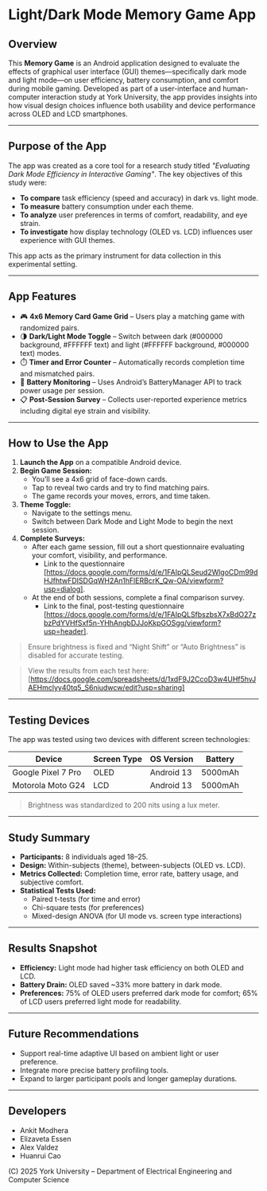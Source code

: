 
# Light/Dark Mode Memory Game App

## Overview

This **Memory Game** is an Android application designed to evaluate the effects of graphical user interface (GUI) themes—specifically dark mode and light mode—on user efficiency, battery consumption, and comfort during mobile gaming. Developed as part of a user-interface and human-computer interaction study at York University, the app provides insights into how visual design choices influence both usability and device performance across OLED and LCD smartphones.

---

## Purpose of the App

The app was created as a core tool for a research study titled *"Evaluating Dark Mode Efficiency in Interactive Gaming"*. The key objectives of this study were:

- **To compare** task efficiency (speed and accuracy) in dark vs. light mode.
- **To measure** battery consumption under each theme.
- **To analyze** user preferences in terms of comfort, readability, and eye strain.
- **To investigate** how display technology (OLED vs. LCD) influences user experience with GUI themes.

This app acts as the primary instrument for data collection in this experimental setting.

---

## App Features

- 🎮 **4x6 Memory Card Game Grid** – Users play a matching game with randomized pairs.
- 🌗 **Dark/Light Mode Toggle** – Switch between dark (#000000 background, #FFFFFF text) and light (#FFFFFF background, #000000 text) modes.
- ⏱️ **Timer and Error Counter** – Automatically records completion time and mismatched pairs.
- 🔋 **Battery Monitoring** – Uses Android’s BatteryManager API to track power usage per session.
- 📋 **Post-Session Survey** – Collects user-reported experience metrics including digital eye strain and visibility.

---

## How to Use the App

1. **Launch the App** on a compatible Android device.
2. **Begin Game Session:**
   - You’ll see a 4x6 grid of face-down cards.
   - Tap to reveal two cards and try to find matching pairs.
   - The game records your moves, errors, and time taken.
3. **Theme Toggle:**
   - Navigate to the settings menu.
   - Switch between Dark Mode and Light Mode to begin the next session.
4. **Complete Surveys:**
   - After each game session, fill out a short questionnaire evaluating your comfort, visibility, and performance.
     - Link to the questionnaire [https://docs.google.com/forms/d/e/1FAIpQLSeud2WlgoCDm99dHJfhtwFDISDGqWH2An1hFlERBcrK_Qw-OA/viewform?usp=dialog].
   - At the end of both sessions, complete a final comparison survey.
     - Link to the final, post-testing questionnaire [https://docs.google.com/forms/d/e/1FAIpQLSfbszbsX7xBdO27zbzPdYVHfSxf5n-YHhAngbDJJoKkpGOSgg/viewform?usp=header].

> Ensure brightness is fixed and “Night Shift” or “Auto Brightness” is disabled for accurate testing.<br />

> View the results from each test here: [https://docs.google.com/spreadsheets/d/1xdF9J2CcoD3w4UHf5hvJAEHmclyy40tq5_S6niudwcw/edit?usp=sharing]

---

## Testing Devices

The app was tested using two devices with different screen technologies:

| Device            | Screen Type | OS Version | Battery |
|-------------------|-------------|------------|---------|
| Google Pixel 7 Pro | OLED        | Android 13 | 5000mAh |
| Motorola Moto G24 | LCD         | Android 13 | 5000mAh |

> Brightness was standardized to 200 nits using a lux meter.

---

## Study Summary

- **Participants:** 8 individuals aged 18–25.
- **Design:** Within-subjects (theme), between-subjects (OLED vs. LCD).
- **Metrics Collected:** Completion time, error rate, battery usage, and subjective comfort.
- **Statistical Tests Used:**
  - Paired t-tests (for time and error)
  - Chi-square tests (for preferences)
  - Mixed-design ANOVA (for UI mode vs. screen type interactions)

---

## Results Snapshot

- **Efficiency:** Light mode had higher task efficiency on both OLED and LCD.
- **Battery Drain:** OLED saved ~33% more battery in dark mode.
- **Preferences:** 75% of OLED users preferred dark mode for comfort; 65% of LCD users preferred light mode for readability.

---

## Future Recommendations

- Support real-time adaptive UI based on ambient light or user preference.
- Integrate more precise battery profiling tools.
- Expand to larger participant pools and longer gameplay durations.

---

## Developers

- Ankit Modhera  
- Elizaveta Essen  
- Alex Valdez  
- Huanrui Cao

(C) 2025 York University – Department of Electrical Engineering and Computer Science
